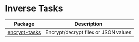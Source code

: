 # Inverse Tasks

| Package                                 | Description                          |
| --------------------------------------- | ------------------------------------ |
| [encrypt-tasks](packages/encrypt-tasks) | Encrypt/decrypt files or JSON values |
